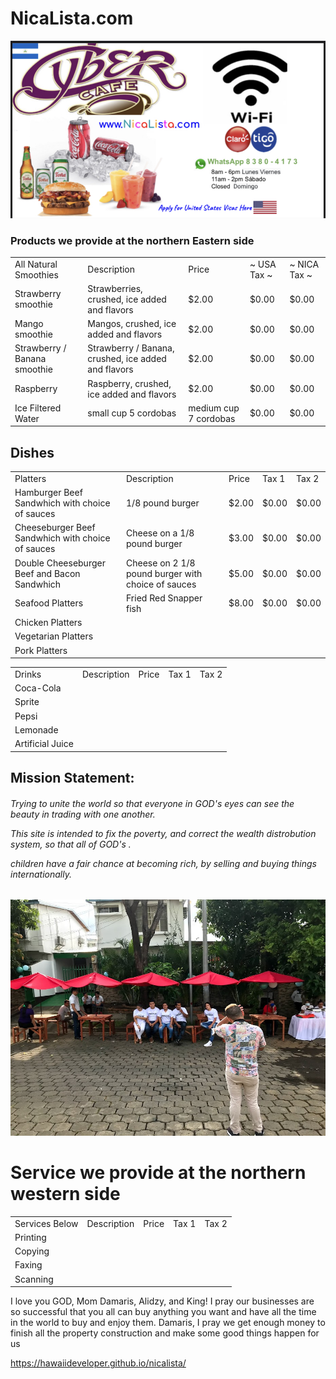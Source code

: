 # NicaLista.com
<img src="nicalista.jpg" alt="Italian Trulli">



### Products we provide at the northern Eastern side
  <table>
  <tr>
    <td>All Natural Smoothies</td>
    <td>Description</td>
    <td>Price</td>
    <td> ~ USA Tax ~ </td>
    <td> ~ NICA Tax ~ </td>
  </tr>
  <tr>
    <td>Strawberry smoothie</td>
    <td> Strawberries, crushed, ice added and flavors </td>
    <td>$2.00</td>
    <td>$0.00</td>
    <td>$0.00</td>
  </tr>
  <tr>
    <td>Mango smoothie</td>
    <td> Mangos, crushed, ice added and flavors </td>
    <td>$2.00</td>
    <td>$0.00</td>
    <td>$0.00</td>
  </tr>
  <tr>
    <td>Strawberry / Banana smoothie</td>
    <td> Strawberry / Banana, crushed, ice added and flavors </td>
    <td>$2.00</td>
    <td>$0.00</td>
    <td>$0.00</td>
  </tr>
     <tr>
    <td>Raspberry </td>
    <td> Raspberry, crushed, ice added and flavors </td>
    <td>$2.00</td>
    <td>$0.00</td>
    <td>$0.00</td>
  </tr>
  <tr>
    <td>Ice Filtered Water</td>
    <td>small cup 5 cordobas</td>
    <td>medium cup 7 cordobas</td>
    <td>$0.00</td>
    <td>$0.00</td>
  </tr>
</table>


## Dishes
  <table>
  <tr>
    <td>Platters</td>
    <td>Description</td>
    <td>Price</td>
    <td>Tax 1</td>
    <td>Tax 2</td>
  </tr>
  <tr>
    <td>Hamburger Beef Sandwhich with choice of sauces</td>
    <td> 1/8 pound burger</td>
    <td>$2.00</td>
    <td>$0.00</td>
    <td>$0.00</td>
  </tr>
   <tr>
    <td>Cheeseburger Beef Sandwhich with choice of sauces</td>
    <td>Cheese on a 1/8 pound burger</td>
    <td>$3.00</td>
    <td>$0.00</td>
    <td>$0.00</td>
  </tr>
     <td>Double Cheeseburger Beef and Bacon Sandwhich</td>
    <td>Cheese on 2 1/8 pound burger with choice of sauces</td>
    <td>$5.00</td>
    <td>$0.00</td>
    <td>$0.00</td>
  </tr>
  <tr>
    <td>Seafood Platters</td>
    <td>Fried Red Snapper fish </td>
    <td>$8.00</td>
    <td>$0.00</td>
    <td>$0.00</td>
  </tr>
  <tr>
    <td>Chicken Platters</td>
    <td></td>
    <td></td>
    <td></td>
    <td></td>
  </tr>
     <tr>
    <td>Vegetarian Platters</td>
    <td></td>
    <td></td>
    <td></td>
    <td></td>
  </tr>
  <tr>
    <td>Pork Platters</td>
    <td></td>
    <td></td>
    <td></td>
    <td></td>
  </tr>
</table>
  
  
   <table>
  <tr>
    <td>Drinks</td>
    <td>Description</td>
    <td>Price</td>
    <td>Tax 1</td>
    <td>Tax 2</td>
  </tr>
  <tr>
    <td>Coca-Cola</td>
    <td></td>
    <td></td>
    <td></td>
    <td></td>
  </tr>
  <tr>
    <td>Sprite</td>
    <td></td>
    <td></td>
    <td></td>
    <td></td>
  </tr>
  <tr>
    <td>Pepsi</td>
    <td></td>
    <td></td>
    <td></td>
    <td></td>
  </tr>
     <tr>
    <td>Lemonade</td>
    <td></td>
    <td></td>
    <td></td>
    <td></td>
  </tr>
  <tr>
    <td>Artificial Juice</td>
    <td></td>
    <td></td>
    <td></td>
    <td></td>
  </tr>
</table>

<div class="something" >
  <h2> Mission Statement: </h2>
 
 
  
 <h6> 
<p>Trying to unite the world so that everyone in GOD's eyes can see the beauty in trading with one another.</p>
<p>This site is intended to fix the poverty, and correct the wealth distrobution system, so that all of GOD's .</p>
<p>children have a fair chance at becoming rich, by selling and buying things internationally.</p>
</h6>
  
  
  
  

   
  
     

  

    
</div>




<img src="staff_photo_with_umbrellas.jpeg" alt="staff photo with umbrellas over table">



# Service we provide at the northern western side

 <table>
  <tr>
    <td>Services Below</td>
    <td>Description</td>
    <td>Price</td>
    <td>Tax 1</td>
    <td>Tax 2</td>
  </tr>
  <tr>
    <td>Printing</td>
    <td></td>
    <td></td>
    <td></td>
    <td></td>
  </tr>
  <tr>
    <td>Copying</td>
    <td></td>
    <td></td>
    <td></td>
    <td></td>
  </tr>
  <tr>
    <td>Faxing</td>
    <td></td>
    <td></td>
    <td></td>
    <td></td>
  </tr>
     <tr>
    <td>Scanning</td>
    <td></td>
    <td></td>
    <td></td>
    <td></td>
  </tr>
</table>







I love you GOD, Mom Damaris, Alidzy, and King!  I pray our businesses are so successful that you all can buy anything you want and have all the time in the world to buy and enjoy them.  Damaris, I pray we get enough money to finish all the property construction and make some good things happen for us


https://hawaiideveloper.github.io/nicalista/

